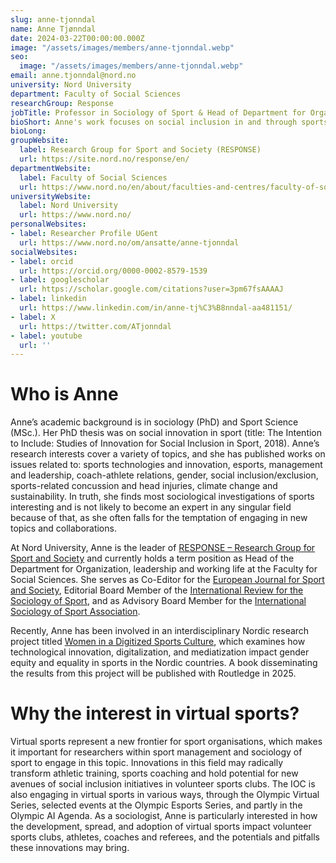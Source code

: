 ```yaml
---
slug: anne-tjonndal
name: Anne Tjønndal
date: 2024-03-22T00:00:00.000Z
image: "/assets/images/members/anne-tjonndal.webp"
seo:
  image: "/assets/images/members/anne-tjonndal.webp"
email: anne.tjonndal@nord.no
university: Nord University
department: Faculty of Social Sciences
researchGroup: Response
jobTitle: Professor in Sociology of Sport & Head of Department for Organisation, leadership and working life.
bioShort: Anne's work focuses on social inclusion in and through sports. To this end, she takes various approaches of which virtual sports is one.
bioLong: 
groupWebsite:
  label: Research Group for Sport and Society (RESPONSE)
  url: https://site.nord.no/response/en/
departmentWebsite:
  label: Faculty of Social Sciences
  url: https://www.nord.no/en/about/faculties-and-centres/faculty-of-social-sciences
universityWebsite:
  label: Nord University
  url: https://www.nord.no/
personalWebsites:
- label: Researcher Profile UGent
  url: https://www.nord.no/om/ansatte/anne-tjonndal
socialWebsites:
- label: orcid
  url: https://orcid.org/0000-0002-8579-1539
- label: googlescholar
  url: https://scholar.google.com/citations?user=3pm67fsAAAAJ
- label: linkedin
  url: https://www.linkedin.com/in/anne-tj%C3%B8nndal-aa481151/
- label: X
  url: https://twitter.com/ATjonndal
- label: youtube
  url: ''
---
```

# Who is Anne

Anne’s academic background is in sociology (PhD) and Sport Science (MSc.). Her PhD thesis was on social innovation in sport (title: The Intention to Include: Studies of Innovation for Social Inclusion in Sport, 2018). Anne’s research interests cover a variety of topics, and she has published works on issues related to: sports technologies and innovation, esports, management and leadership, coach-athlete relations, gender, social inclusion/exclusion, sports-related concussion and head injuries, climate change and sustainability. In truth, she finds most sociological investigations of sports interesting and is not likely to become an expert in any singular field because of that, as she often falls for the temptation of engaging in new topics and collaborations.

At Nord University, Anne is the leader of [RESPONSE – Research Group for Sport and Society](https://site.nord.no/response/en/) and currently holds a term position as Head of the Department for Organization, leadership and working life at the Faculty for Social Sciences. She serves as Co-Editor for the [European Journal for Sport and Society](https://www.tandfonline.com/journals/ress20), Editorial Board Member of the [International Review for the Sociology of Sport](https://journals.sagepub.com/home/irs), and as Advisory Board Member for the [International Sociology of Sport Association](https://www.issa1965.org/).

Recently, Anne has been involved in an interdisciplinary Nordic research project titled [Women in a Digitized Sports Culture](https://site.nord.no/response/2022/10/16/women-in-a-digitized-sports-culture-2/), which examines how technological innovation, digitalization, and mediatization impact gender equity and equality in sports in the Nordic countries. A book disseminating the results from this project will be published with Routledge in 2025.

# Why the interest in virtual sports?

Virtual sports represent a new frontier for sport organisations, which makes it important for researchers within sport management and sociology of sport to engage in this topic. Innovations in this field may radically transform athletic training, sports coaching and hold potential for new avenues of social inclusion initiatives in volunteer sports clubs. The IOC is also engaging in virtual sports in various ways, through the Olympic Virtual Series, selected events at the Olympic Esports Series, and partly in the Olympic AI Agenda. As a sociologist, Anne is particularly interested in how the development, spread, and adoption of virtual sports impact volunteer sports clubs, athletes, coaches and referees, and the potentials and pitfalls these innovations may bring.

 

